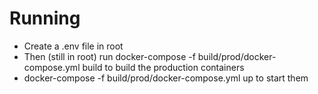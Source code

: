 # Running
* Create a .env file in root
* Then (still in root) run docker-compose -f build/prod/docker-compose.yml build to build the production containers
* docker-compose -f build/prod/docker-compose.yml up to start them